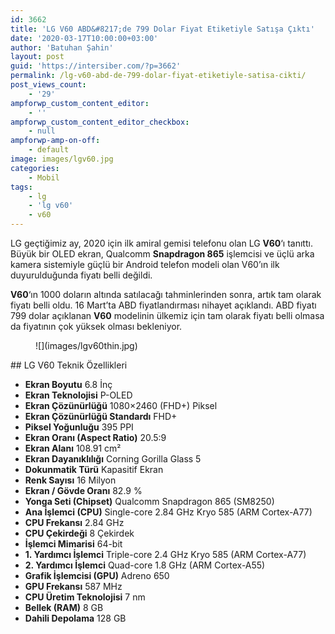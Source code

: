 ```yaml
---
id: 3662
title: 'LG V60 ABD&#8217;de 799 Dolar Fiyat Etiketiyle Satışa Çıktı'
date: '2020-03-17T10:00:00+03:00'
author: 'Batuhan Şahin'
layout: post
guid: 'https://intersiber.com/?p=3662'
permalink: /lg-v60-abd-de-799-dolar-fiyat-etiketiyle-satisa-cikti/
post_views_count:
    - '29'
ampforwp_custom_content_editor:
    - ''
ampforwp_custom_content_editor_checkbox:
    - null
ampforwp-amp-on-off:
    - default
image: images/lgv60.jpg
categories:
    - Mobil
tags:
    - lg
    - 'lg v60'
    - v60
---
```


LG geçtiğimiz ay, 2020 için ilk amiral gemisi telefonu olan LG **V60**‘ı tanıttı. Büyük bir OLED ekran, Qualcomm **Snapdragon 865** işlemcisi ve üçlü arka kamera sistemiyle güçlü bir Android telefon modeli olan V60’ın ilk duyurulduğunda fiyatı belli değildi.

**V60**‘ın 1000 doların altında satılacağı tahminlerinden sonra, artık tam olarak fiyatı belli oldu. 16 Mart’ta ABD fiyatlandırması nihayet açıklandı. ABD fiyatı 799 dolar açıklanan **V60** modelinin ülkemiz için tam olarak fiyatı belli olmasa da fiyatının çok yüksek olması bekleniyor.

<figure class="wp-block-image size-full">![](images/lgv60thin.jpg)</figure>## LG V60 Teknik Özellikleri

- **Ekran Boyutu** 6.8 İnç
- **Ekran Teknolojisi** P-OLED
- **Ekran Çözünürlüğü** 1080×2460 (FHD+) Piksel
- **Ekran Çözünürlüğü Standardı** FHD+
- **Piksel Yoğunluğu** 395 PPI
- **Ekran Oranı (Aspect Ratio)** 20.5:9
- **Ekran Alanı** 108.91 cm²
- **Ekran Dayanıklılığı** Corning Gorilla Glass 5
- **Dokunmatik Türü** Kapasitif Ekran
- **Renk Sayısı** 16 Milyon
- **Ekran / Gövde Oranı** 82.9 %
- **Yonga Seti (Chipset)** Qualcomm Snapdragon 865 (SM8250)
- **Ana İşlemci (CPU)** Single-core 2.84 GHz Kryo 585 (ARM Cortex-A77)
- **CPU Frekansı** 2.84 GHz
- **CPU Çekirdeği** 8 Çekirdek
- **İşlemci Mimarisi** 64-bit
- **1. Yardımcı İşlemci** Triple-core 2.4 GHz Kryo 585 (ARM Cortex-A77)
- **2. Yardımcı İşlemci** Quad-core 1.8 GHz (ARM Cortex-A55)
- **Grafik İşlemcisi (GPU)** Adreno 650
- **GPU Frekansı** 587 MHz
- **CPU Üretim Teknolojisi** 7 nm
- **Bellek (RAM)** 8 GB
- **Dahili Depolama** 128 GB